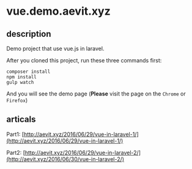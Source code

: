 # vue.demo.aevit.xyz

## description
Demo project that use vue.js in laravel.  

After you cloned this project, run these three commands first:  

```
composer install
npm install
gulp watch
```

And you will see the demo page (**Please** visit the page on the `Chrome` or `Firefox`)

## articals

Part1: [http://aevit.xyz/2016/06/29/vue-in-laravel-1/](http://aevit.xyz/2016/06/29/vue-in-laravel-1/)

Part2: [http://aevit.xyz/2016/06/29/vue-in-laravel-2/](http://aevit.xyz/2016/06/30/vue-in-laravel-2/)



